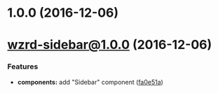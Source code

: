 <a name="1.0.0"></a>
# 1.0.0 (2016-12-06)



<a name="wzrd-sidebar@1.0.0"></a>
# wzrd-sidebar@1.0.0 (2016-12-06)


### Features

* **components:** add "Sidebar" component ([fa0e51a](https://github.com/wizardzloy/try-monorepo/commit/fa0e51a))



